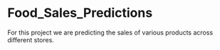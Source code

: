 # Food_Sales_Predictions
For this project we are predicting the sales of various products across different stores.

